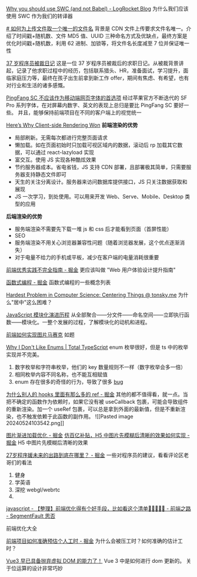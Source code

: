 

[Why you should use SWC (and not Babel) - LogRocket Blog](https://blog.logrocket.com/why-you-should-use-swc/)
为什么我们应该使用 SWC 作为我们的转译器



[# 如何为上传文件取一个唯一的文件名](https://juejin.cn/post/7424901430378545164)
背景是 CDN 文件上传要求文件名唯一。介绍了时间戳+随机数、文件 MD5 值、UUID 三种命名方式及优缺点，最终方案是优化时间戳+随机数，利用 62 进制、加锁等，将文件名长度减至 7 位并保证唯一性


[37 岁程序员被裁日记](https://juejin.cn/post/7430031817254944805)
这是一位 37 岁程序员被裁后的求职日记。从被裁背景讲起，记录了他求职过程中的经历，包括联系猎头、HR，准备面试，学习提升，面临家庭压力等，最终在孩子出生前拿到新工作 offer，期间有焦虑、有希望，也有对行业和生活的诸多感慨。


[PingFang SC 不应该作为移动端网页字体的首选项](https://lrd.im/blog/2019-11-17#2-sf-pro-%E7%B3%BB%E5%88%97%E5%AD%97%E4%BD%93%E6%9B%B4%E9%80%82%E5%90%88%E5%BA%94%E7%94%A8%E5%9C%A8%E6%95%B0%E5%AD%97%E8%8B%B1%E6%96%87%E4%B8%8A)
经过苹果官方不断迭代的 SF Pro 系列字体，在对屏幕内数字、英文的表现上总归是要比 PingFang SC 要好一些。
并且，能够保持前端项目在不同的客户端上的视觉统一

[Here’s Why Client-side Rendering Won](https://www.freecodecamp.org/news/heres-why-client-side-rendering-won-46a349fadb52)
**前端渲染的优势**

- 局部刷新。无需每次都进行完整页面请求
- 懒加载。如在页面初始时只加载可视区域内的数据，滚动后 rp 加载其它数据，可以通过 react-lazyload 实现
- 富交互。使用 JS 实现各种酷炫效果
- 节约服务器成本。省电省钱，JS 支持 CDN 部署，且部署极其简单，只需要服务器支持静态文件即可
- 天生的关注分离设计。服务器来访问数据库提供接口，JS 只关注数据获取和展现
- JS 一次学习，到处使用。可以用来开发 Web、Serve、Mobile、Desktop 类型的应用

**后端渲染的优势**

- 服务端渲染不需要先下载一堆 js 和 css 后才能看到页面（首屏性能）
- SEO
- 服务端渲染不用关心浏览器兼容性问题（随着浏览器发展，这个优点逐渐消失）
- 对于电量不给力的手机或平板，减少在客户端的电量消耗很重要


[前端优秀实践不完全指南 - 掘金](https://juejin.cn/post/6932647134944886797)
更应该叫做 "Web 用户体验设计提升指南"

[函数式编程 - 掘金](https://juejin.cn/post/7065093131233919006)
函数式编程的一些概念列表

[Hardest Problem in Computer Science: Centering Things @ tonsky.me](https://tonsky.me/blog/centering/)
为什么"居中"这么困难？

[JavaScript 模块化演进历程](https://juejin.cn/post/7409191765708931081)
从全部聚合——分文件——命名空间——立即执行函数——模块化。一整个发展的过程，了解模块化的动机和进程。

[前端如何实现图片马赛克](https://juejin.cn/post/7404780384539410484)
如题


[Why I Don't Like Enums | Total TypeScript](https://www.totaltypescript.com/why-i-dont-like-typescript-enums)
enum 枚举很好，但是 ts 中的枚举实现并不完美。
1. 数字枚举和字符串枚举，他们的 key 数量规则不一样（数字枚举会多一倍）
2. 相同枚举内容不同名称，也不能互相赋值
3. enum 存在很多的奇怪的行为，导致了很多 [bug ](https://github.com/microsoft/TypeScript/issues?q=is%3Aissue+is%3Aopen+enum+label%3Abug)


[为什么别人的 hooks 里面有那么多的 ref - 掘金](https://juejin.cn/post/7271643757640007680#heading-11)
其他的都不值得看，就一点。当把不确定的函数作为依赖时，如果它没有被 useCallback 包裹，可能会导致组件的重新渲染。加一个 useRef 包裹，可以总是拿到外面的最新值，但是不重新渲染，也不触发依赖于此函数的副作用。
![[Pasted image 20240524103542.png]]


[图片渐进加载优化 - 掘金](https://juejin.cn/post/7016317182766383141#heading-1)
[仿百亿补贴，H5 中图片先模糊后清晰的效果如何实现 - 掘金](https://juejin.cn/post/7349427412357611520)
H5 中图片先模糊后清晰的效果


[27岁程序媛未来的出路到底在哪里？ - 掘金](https://juejin.cn/post/7270403438201356346?utm_source=gold_browser_extension)
一些对程序员的建议，看看评论区老哥们的看法
1. 健身
2. 学英语
3. 深挖 webgl/webrtc
4. 


[javascript - 【整理】前端优化得有个好手段，比如看这个清单🍑🍒🍓🍆🌽 - 前端之路 - SegmentFault 思否](https://segmentfault.com/a/1190000022014372?utm_source=sf-related#)

前端优化大全



[前端项目如何准确预估个人工时 - 掘金](https://juejin.cn/post/7330071686489636904?searchId=2024030110025393766960547FE6552BE8)
为什么会被压工时？如何准确的估计工时？


[Vue3 早已具备抛弃虚拟 DOM 的能力了！](<[[Vue3 早已具备抛弃虚拟 DOM 的能力了！](mp.weixin.qq.com/s/gUg21py0pJui9Jfi8MK6Hw)](https://mp.weixin.qq.com/s/gUg21py0pJui9Jfi8MK6Hw)>)
Vue 3 中是如何进行 dom 更新的。
关于位运算的设计非常巧妙



